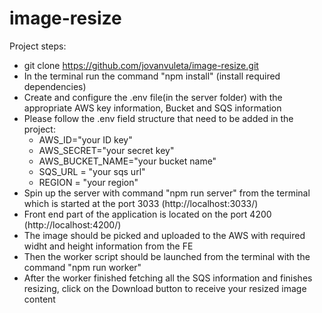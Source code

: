 # image-resize

Project steps:
- git clone https://github.com/jovanvuleta/image-resize.git
- In the terminal run the command "npm install" (install required dependencies)
- Create and configure the .env file(in the server folder) with the appropriate AWS key information, Bucket and SQS information
- Please follow the .env field structure that need to be added in the project:
    - AWS_ID="your ID key"
    - AWS_SECRET="your secret key"
    - AWS_BUCKET_NAME="your bucket name"
    - SQS_URL = "your sqs url"
    - REGION = "your region"
- Spin up the server with command "npm run server" from the terminal which is started at the port 3033 (http://localhost:3033/)
- Front end part of the application is located on the port 4200 (http://localhost:4200/)
- The image should be picked and uploaded to the AWS with required widht and height information from the FE
- Then the worker script should be launched from the terminal with the command "npm run worker"
- After the worker finished fetching all the SQS information and finishes resizing, click on the Download button to receive your resized image content
